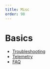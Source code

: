 ```yaml
---
title: Misc
order: 98
---
```


# Basics

* [Troubleshooting](./troubleshooting.md)
* [Telemetry](./telemetry.md)
* [FAQ](./faq.md)

